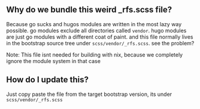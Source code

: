 ## Why do we bundle this weird \_rfs.scss file?

Because go sucks and hugos modules are written in the most lazy way possible.
go modules exclude all directories called `vendor`. hugo modules are just
go modules with a different coat of paint. and this file normally lives in the bootstrap source
tree under `scss/vendor/_rfs.scss`. see the problem?

Note: This file isnt needed for building with nix, because we completely ignore the module system in
that case

## How do I update this?

Just copy paste the file from the target bootstrap version, its under `scss/vendor/_rfs.scss`
